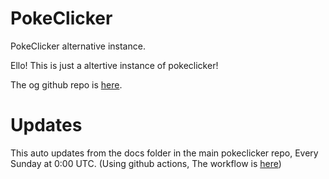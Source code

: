 # PokeClicker
PokeClicker alternative instance.  

Ello! This is just a altertive instance of pokeclicker!  

The og github repo is [here](https://github.com/pokeclicker/pokeclicker).
# Updates
This auto updates from the docs folder in the main pokeclicker repo, Every Sunday at 0:00 UTC.
(Using github actions, The workflow is [here](https://github.com/PokeClick/pokeclick.github.io/blob/main/.github/workflows/update.yml))
